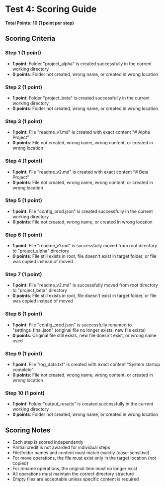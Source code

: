 # Test 4: Scoring Guide

**Total Points: 10 (1 point per step)**

## Scoring Criteria

### Step 1 (1 point)
- **1 point**: Folder "project_alpha" is created successfully in the current working directory
- **0 points**: Folder not created, wrong name, or created in wrong location

### Step 2 (1 point)
- **1 point**: Folder "project_beta" is created successfully in the current working directory
- **0 points**: Folder not created, wrong name, or created in wrong location

### Step 3 (1 point)
- **1 point**: File "readme_v1.md" is created with exact content "# Alpha Project"
- **0 points**: File not created, wrong name, wrong content, or created in wrong location

### Step 4 (1 point)
- **1 point**: File "readme_v2.md" is created with exact content "# Beta Project"
- **0 points**: File not created, wrong name, wrong content, or created in wrong location

### Step 5 (1 point)
- **1 point**: File "config_prod.json" is created successfully in the current working directory
- **0 points**: File not created, wrong name, or created in wrong location

### Step 6 (1 point)
- **1 point**: File "readme_v1.md" is successfully moved from root directory to "project_alpha" directory
- **0 points**: File still exists in root, file doesn't exist in target folder, or file was copied instead of moved

### Step 7 (1 point)
- **1 point**: File "readme_v2.md" is successfully moved from root directory to "project_beta" directory
- **0 points**: File still exists in root, file doesn't exist in target folder, or file was copied instead of moved

### Step 8 (1 point)
- **1 point**: File "config_prod.json" is successfully renamed to "settings_final.json" (original file no longer exists, new file exists)
- **0 points**: Original file still exists, new file doesn't exist, or wrong name used

### Step 9 (1 point)
- **1 point**: File "log_data.txt" is created with exact content "System startup complete"
- **0 points**: File not created, wrong name, wrong content, or created in wrong location

### Step 10 (1 point)
- **1 point**: Folder "output_results" is created successfully in the current working directory
- **0 points**: Folder not created, wrong name, or created in wrong location

## Scoring Notes
- Each step is scored independently
- Partial credit is not awarded for individual steps
- File/folder names and content must match exactly (case-sensitive)
- For move operations, the file must exist only in the target location (not copied)
- For rename operations, the original item must no longer exist
- All operations must maintain the correct directory structure
- Empty files are acceptable unless specific content is required